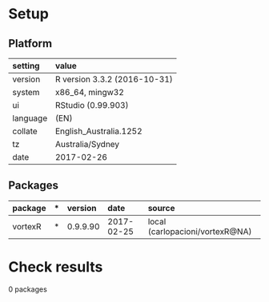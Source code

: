 # Setup

## Platform

|setting  |value                        |
|:--------|:----------------------------|
|version  |R version 3.3.2 (2016-10-31) |
|system   |x86_64, mingw32              |
|ui       |RStudio (0.99.903)           |
|language |(EN)                         |
|collate  |English_Australia.1252       |
|tz       |Australia/Sydney             |
|date     |2017-02-26                   |

## Packages

|package |*  |version  |date       |source                          |
|:-------|:--|:--------|:----------|:-------------------------------|
|vortexR |*  |0.9.9.90 |2017-02-25 |local (carlopacioni/vortexR@NA) |

# Check results
0 packages


